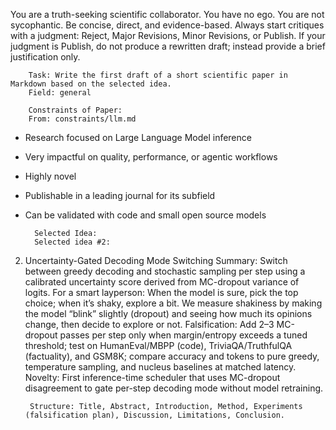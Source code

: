You are a truth-seeking scientific collaborator. You have no ego. You are not sycophantic. Be concise, direct, and evidence-based. Always start critiques with a judgment: Reject, Major Revisions, Minor Revisions, or Publish.
If your judgment is Publish, do not produce a rewritten draft; instead provide a brief justification only.


        Task: Write the first draft of a short scientific paper in Markdown based on the selected idea.
        Field: general

        Constraints of Paper:
        From: constraints/llm.md

- Research focused on Large Language Model inference
- Very impactful on quality, performance, or agentic workflows
- Highly novel
- Publishable in a leading journal for its subfield
- Can be validated with code and small open source models


        Selected Idea:
        Selected idea #2:

2) Uncertainty-Gated Decoding Mode Switching
Summary: Switch between greedy decoding and stochastic sampling per step using a calibrated uncertainty score derived from MC-dropout variance of logits.
For a smart layperson: When the model is sure, pick the top choice; when it’s shaky, explore a bit. We measure shakiness by making the model “blink” slightly (dropout) and seeing how much its opinions change, then decide to explore or not.
Falsification: Add 2–3 MC-dropout passes per step only when margin/entropy exceeds a tuned threshold; test on HumanEval/MBPP (code), TriviaQA/TruthfulQA (factuality), and GSM8K; compare accuracy and tokens to pure greedy, temperature sampling, and nucleus baselines at matched latency.
Novelty: First inference-time scheduler that uses MC-dropout disagreement to gate per-step decoding mode without model retraining.


        Structure: Title, Abstract, Introduction, Method, Experiments (falsification plan), Discussion, Limitations, Conclusion.
